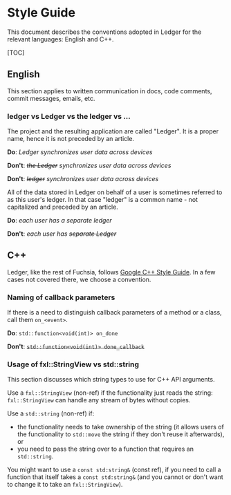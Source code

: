 # Style Guide

This document describes the conventions adopted in Ledger for the relevant
languages: English and C++.

[TOC]

## English

This section applies to written communication in docs, code comments, commit
messages, emails, etc.

### ledger vs Ledger vs the ledger vs ...

The project and the resulting application are called "Ledger". It is a proper
name, hence it is not preceded by an article.

**Do**: *Ledger synchronizes user data across devices*

**Don't**: *~~the Ledger~~ synchronizes user data across devices*

**Don't**: *~~ledger~~ synchronizes user data across devices*

All of the data stored in Ledger on behalf of a user is sometimes referred to as
this user's ledger. In that case "ledger" is a common name - not capitalized and
preceded by an article.

**Do**: *each user has a separate ledger*

**Don't**: *each user has ~~separate Ledger~~*

## C++

Ledger, like the rest of Fuchsia, follows [Google C++ Style Guide]. In a few
cases not covered there, we choose a convention.

### Naming of callback parameters

If there is a need to distinguish callback parameters of a method or a class,
call them `on_<event>`.

**Do**: `std::function<void(int)> on_done`

**Don't**: ~~`std::function<void(int)> done_callback`~~

### Usage of fxl::StringView vs std::string

This section discusses which string types to use for C++ API arguments.

Use a `fxl::StringView` (non-ref) if the functionality just reads the string:
`fxl::StringView` can handle any stream of bytes without copies.

Use a `std::string` (non-ref) if:

 - the functionality needs to take ownership of the string (it allows users of
   the functionality to `std::move` the string if they don't reuse it
   afterwards), or
 - you need to pass the string over to a function that requires an
   `std::string`.

You might want to use a `const std:string&` (const ref), if you need to call a
function that itself takes a `const std:string&` (and you cannot or don't want
to change it to take an `fxl::StringView`).

[Google C++ Style Guide]: https://github.com/google/googletes://github.com/google/googletest
